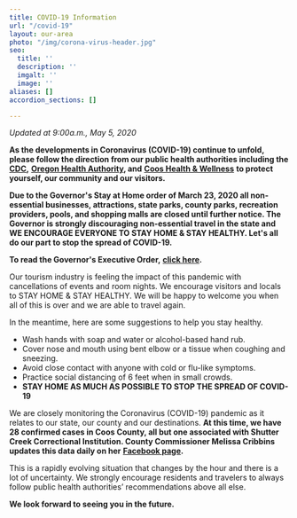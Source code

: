 ```yaml
---
title: COVID-19 Information
url: "/covid-19"
layout: our-area
photo: "/img/corona-virus-header.jpg"
seo:
  title: ''
  description: ''
  imgalt: ''
  image: ''
aliases: []
accordion_sections: []

---
```

_Updated at 9:00a.m., May 5, 2020_

**As the developments in Coronavirus (COVID-19) continue to unfold, please follow the direction from our public health authorities including the** [**CDC**](https://www.cdc.gov/coronavirus/2019-ncov/index.html)**,** [**Oregon Health Authority**](https://www.oregon.gov/oha/pages/index.aspx)**, and** [**Coos Health & Wellness**](https://cooshealthandwellness.org/) **to protect yourself, our community and our visitors.**

**Due to the Governor's Stay at Home order of March 23, 2020 all non-essential businesses, attractions, state parks, county parks, recreation providers, pools, and shopping malls are closed until further notice. The Governor is strongly discouraging non-essential travel in the state and WE ENCOURAGE EVERYONE TO STAY HOME & STAY HEALTHY. Let's all do our part to stop the spread of COVID-19.**

**To read the Governor's Executive Order,** [**click here**](https://govsite-assets.s3.amazonaws.com/jkAULYKcSh6DoDF8wBM0_EO%2020-12.pdf)**.**

Our tourism industry is feeling the impact of this pandemic with cancellations of events and room nights. We encourage visitors and locals to STAY HOME & STAY HEALTHY. We will be happy to welcome you when all of this is over and we are able to travel again.

In the meantime, here are some suggestions to help you stay healthy.

* Wash hands with soap and water or alcohol-based hand rub.
* Cover nose and mouth using bent elbow or a tissue when coughing and sneezing.
* Avoid close contact with anyone with cold or flu-like symptoms.
* Practice social distancing of 6 feet when in small crowds.
* **STAY HOME AS MUCH AS POSSIBLE TO STOP THE SPREAD OF COVID-19**

We are closely monitoring the Coronavirus (COVID-19) pandemic as it relates to our state, our county and our destinations. **At this time, we have 28 confirmed cases in Coos County, all but one associated with Shutter Creek Correctional Institution. County Commissioner Melissa Cribbins updates this data daily on her** [**Facebook page**](https://www.facebook.com/commissionercribbins/)**.**

This is a rapidly evolving situation that changes by the hour and there is a lot of uncertainty. We strongly encourage residents and travelers to always follow public health authorities’ recommendations above all else.

**We look forward to seeing you in the future.**